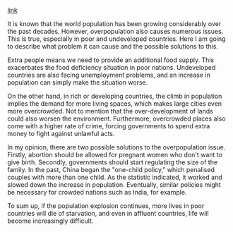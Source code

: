 [link](https://www.ielts-writing.info/EXAM/ielts_writing_samples_task_2/32/)

It is known that the world population has been growing considerably over the past decades. However, overpopulation also causes numerous issues. This is true, especially in poor and undeveloped countries. Here I am going to describe what problem it can cause and the possible solutions to this.

Extra people means we need to provide an additional food supply. This exacerbates the food deficiency situation in poor nations. Undeveloped countries are also facing unemployment problems, and an increase in population can simply make the situation worse.

On the other hand, in rich or developing countries, the climb in population implies the demand for more living spaces, which makes large cities even more overcrowded. Not to mention that the over-development of lands could also worsen the environment. Furthermore, overcrowded places also come with a higher rate of crime, forcing governments to spend extra money to fight against unlawful acts.

In my opinion, there are two possible solutions to the overpopulation issue. Firstly, abortion should be allowed for pregnant women who don't want to give birth. Secondly, governments should start regulating the size of the family. In the past, China began the "one-child policy," which penalised couples with more than one child. As the statistic indicated, it worked and slowed down the increase in population. Eventually, similar policies might be necessary for crowded nations such as India, for example.

To sum up, if the population explosion continues, more lives in poor countries will die of starvation, and even in affluent countries, life will become increasingly difficult.